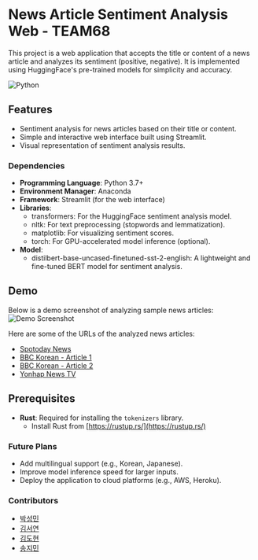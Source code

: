 # News Article Sentiment Analysis Web - TEAM68

This project is a web application that accepts the title or content of a news article and analyzes its sentiment (positive, negative). It is implemented using HuggingFace's pre-trained models for simplicity and accuracy.

![Python](https://img.shields.io/badge/Language-Python-blue)


## Features
- Sentiment analysis for news articles based on their title or content.
- Simple and interactive web interface built using Streamlit.
- Visual representation of sentiment analysis results.


### Dependencies
- **Programming Language**: Python 3.7+
- **Environment Manager**: Anaconda
- **Framework**: Streamlit (for the web interface)
- **Libraries**:
  - transformers: For the HuggingFace sentiment analysis model.
  - nltk: For text preprocessing (stopwords and lemmatization).
  - matplotlib: For visualizing sentiment scores.
  - torch: For GPU-accelerated model inference (optional).
- **Model**:
  - distilbert-base-uncased-finetuned-sst-2-english: A lightweight and fine-tuned BERT model for sentiment analysis.


## Demo
Below is a demo screenshot of analyzing sample news articles:
![Demo Screenshot](https://github.com/smnn99/TEAM68/tree/main/demo_images)


Here are some of the URLs of the analyzed news articles:
- [Spotoday News](https://www.spotoday.kr/news/articleView.html?idxno=18655)
- [BBC Korean - Article 1](https://www.bbc.com/korean/articles/cq5kp9ze7lxo)
- [BBC Korean - Article 2](https://www.bbc.com/korean/articles/cvgejke5z5lo)
- [Yonhap News TV](https://www.yonhapnewstv.co.kr/news/MYH20241206016500640?input=1825m)




## Prerequisites
- **Rust**: Required for installing the `tokenizers` library.
  - Install Rust from [https://rustup.rs/](https://rustup.rs/)
 
    
### Future Plans
- Add multilingual support (e.g., Korean, Japanese).
- Improve model inference speed for larger inputs.
- Deploy the application to cloud platforms (e.g., AWS, Heroku).


### Contributors
- [박성민](https://github.com/smnn99)
- [김서연](https://github.com/seoyeon145)
- [김도현](https://github.com/KDH122)
- [송지민](https://github.com/jimin123456)
